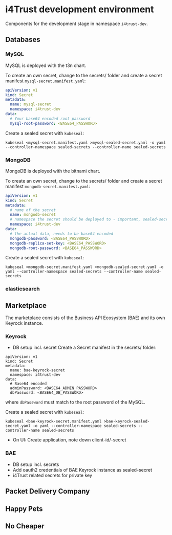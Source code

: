 # i4Trust development environment

Components for the development stage in namespace `i4trust-dev`.


## Databases


### MySQL

MySQL is deployed with the t3n chart.

To create an own secret, change to the secrets/ folder and create a 
secret manifest `mysql-secret.manifest.yaml`:
```yaml
apiVersion: v1
kind: Secret
metadata:
  name: mysql-secret
  namespace: i4trust-dev
data:
  # Your base64 encoded root password
  mysql-root-password: <BASE64_PASSWORD>
```

Create a sealed secret with `kubeseal`:
```shell
kubeseal <mysql-secret.manifest.yaml >mysql-sealed-secret.yaml -o yaml --controller-namespace sealed-secrets --controller-name sealed-secrets
```


### MongoDB

MongoDB is deployed with the bitnami chart.

To create an own secret, change to the secrets/ folder and create a 
secret manifest `mongodb-secret.manifest.yaml`:
```yaml
apiVersion: v1
kind: Secret
metadata:
  # name of the secret
  name: mongodb-secret
  # namespace the secret should be deployed to - important, sealed-secrets will check the namespace before decryption
  namespace: i4trust-dev
data:
  # the actual data, needs to be base64 encoded
  mongodb-password: <BASE64_PASSWORD>
  mongodb-replica-set-key: <BASE64_PASSWORD>
  mongodb-root-password: <BASE64_PASSWORD>
```

Create a sealed secret with `kubeseal`:
```shell
kubeseal <mongodb-secret.manifest.yaml >mongodb-sealed-secret.yaml -o yaml --controller-namespace sealed-secrets --controller-name sealed-secrets
```


### elasticsearch





## Marketplace

The marketplace consists of the Business API Ecosystem (BAE) and its own Keyrock 
instance.

### Keyrock

* DB setup incl. secret
Create a Secret manifest in the secrets/ folder:
```
apiVersion: v1
kind: Secret
metadata:
  name: bae-keyrock-secret
  namespace: i4trust-dev
data:
  # Base64 encoded
  adminPassword: <BASE64_ADMIN_PASSWORD>
  dbPassword: <BASE64_DB_PASSWORD>
```
where `dbPassword` must match to the root password of the MySQL.

Create a sealed secret with `kubeseal`:
```shell
kubeseal <bae-keyrock-secret.manifest.yaml >bae-keyrock-sealed-secret.yaml -o yaml --controller-namespace sealed-secrets --controller-name sealed-secrets
```


* On UI: Create application, note down client-id/-secret

### BAE

* DB setup incl. secrets
* Add oauth2 credentials of BAE Keyrock instance as sealed-secret
* i4Trust related secrets for private key




## Packet Delivery Company




## Happy Pets




## No Cheaper



